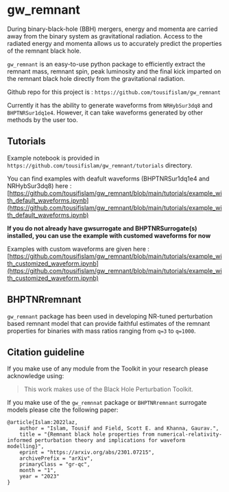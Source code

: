 # gw_remnant

During binary-black-hole (BBH) mergers, energy and momenta are carried away from the binary system as gravitational radiation. Access to the radiated energy and momenta allows us to accurately predict the properties of the remnant black hole. 

```gw_remnant``` is an easy-to-use python package to efficiently extract the remnant mass, remnant spin, peak luminosity and the final kick imparted on the remnant black hole directly from the gravitational radiation.

Github repo for this project is : ```https://github.com/tousifislam/gw_remnant```

Currently it has the ability to generate waveforms from ```NRHybSur3dq8``` and ```BHPTNRSur1dq1e4```. However, it can take waveforms generated by other methods by the user too. 

## Tutorials

Example notebook is provided in ```https://github.com/tousifislam/gw_remnant/tutorials``` directory.

You can find examples with deafult waveforms (BHPTNRSur1dq1e4 and NRHybSur3dq8) here : [https://github.com/tousifislam/gw_remnant/blob/main/tutorials/example_with_default_waveforms.ipynb](https://github.com/tousifislam/gw_remnant/blob/main/tutorials/example_with_default_waveforms.ipynb)

**If you do not already have gwsurrogate and BHPTNRSurrogate(s) installed, you can use the example with customed waveforms for now**

Examples with custom waveforms are given here : [https://github.com/tousifislam/gw_remnant/blob/main/tutorials/example_with_customized_waveform.ipynb](https://github.com/tousifislam/gw_remnant/blob/main/tutorials/example_with_customized_waveform.ipynb)


## BHPTNRremnant

```gw_remnant``` package has been used in developing NR-tuned perturbation based remnant model that can provide faithful estimates of the remnant properties for binaries with mass ratios ranging from ```q=3``` to ```q=1000```.

## Citation guideline

If you make use of any module from the Toolkit in your research please acknowledge using:

> This work makes use of the Black Hole Perturbation Toolkit.

If you make use of the ```gw_remnnat``` package or ```BHPTNRremnant``` surrogate models please cite the following paper:

```
@article{Islam:2022laz,
    author = "Islam, Tousif and Field, Scott E. and Khanna, Gaurav.",
    title = "{Remnant black hole properties from numerical-relativity-informed perturbation theory and implications for waveform modelling}",
    eprint = "https://arxiv.org/abs/2301.07215",
    archivePrefix = "arXiv",
    primaryClass = "gr-qc",
    month = "1",
    year = "2023"
}
```
